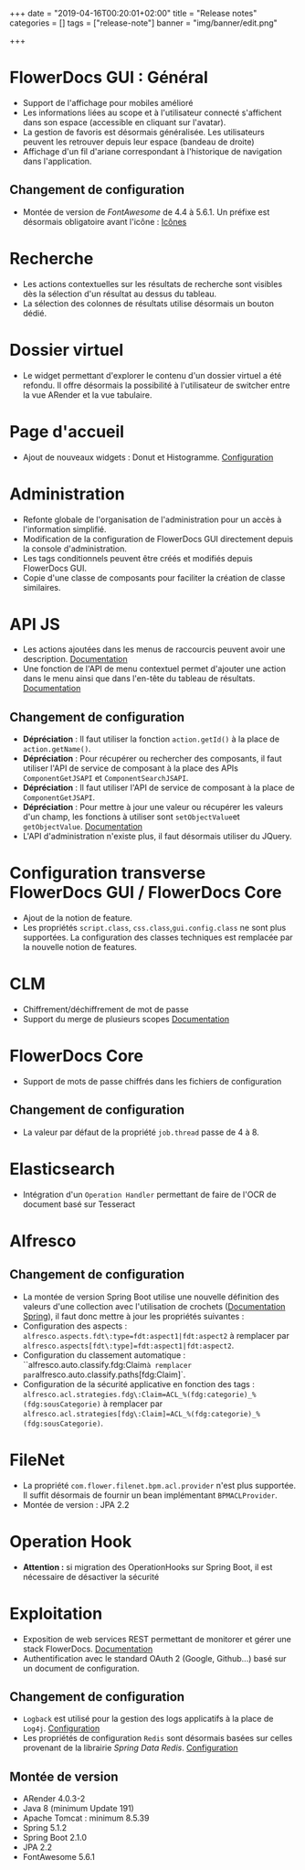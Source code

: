 +++
date = "2019-04-16T00:20:01+02:00"
title = "Release notes"
categories = []
tags = ["release-note"]
banner = "img/banner/edit.png"

+++

# FlowerDocs GUI : Général

* Support de l'affichage pour mobiles amélioré
* Les informations liées au scope et à l'utilisateur connecté s'affichent dans son espace (accessible en cliquant sur l'avatar).
* La gestion de favoris est désormais généralisée. Les utilisateurs peuvent les retrouver depuis leur espace (bandeau de droite)
* Affichage d'un fil d'ariane correspondant à l'historique de navigation dans l'application.

## Changement de configuration

* Montée de version de *FontAwesome* de 4.4 à 5.6.1. Un préfixe est désormais obligatoire avant l'icône : [Icônes](https://coderthemes.com/ubold/layouts/light/icons-font-awesome.html)

# Recherche

* Les actions contextuelles sur les résultats de recherche sont visibles dès la sélection d'un résultat au dessus du tableau. 
* La sélection des colonnes de résultats utilise désormais un bouton dédié.

# Dossier virtuel

* Le widget permettant d'explorer le contenu d'un dossier virtuel a été refondu. Il offre désormais la possibilité à l'utilisateur de switcher entre la vue ARender et la vue tabulaire.

# Page d'accueil 

* Ajout de nouveaux widgets : Donut et Histogramme. [Configuration](broken-link.md)

# Administration 

* Refonte globale de l'organisation de l'administration pour un accès à l'information simplifié.
* Modification de la configuration de FlowerDocs GUI directement depuis la console d'administration.
* Les tags conditionnels peuvent être créés et modifiés depuis FlowerDocs GUI.
* Copie d'une classe de composants pour faciliter la création de classe similaires.

# API JS

* Les actions ajoutées dans les menus de raccourcis peuvent avoir une description. [Documentation](broken-link.md) 
* Une fonction de l'API de menu contextuel permet d'ajouter une action dans le menu ainsi que dans l'en-tête du tableau de résultats. [Documentation](broken-link.md) 

## Changement de configuration

* **Dépréciation** : Il faut utiliser la fonction ``action.getId()`` à la place de ``action.getName()``.
* **Dépréciation** : Pour récupérer ou rechercher des composants, il faut utiliser l'API de service de composant à la place des APIs  ``ComponentGetJSAPI`` et ``ComponentSearchJSAPI``.
* **Dépréciation** : Il faut utiliser l'API de service de composant à la place de  ``ComponentGetJSAPI``.
* **Dépréciation** : Pour mettre à jour une valeur ou récupérer les valeurs d'un champ, les fonctions à utiliser sont `setObjectValue`et `getObjectValue`. [Documentation](broken-link.md) 
* L'API d'administration n'existe plus, il faut désormais utiliser du JQuery.

# Configuration transverse FlowerDocs GUI / FlowerDocs Core

* Ajout de la notion de feature.
* Les propriétés ``script.class``, ``css.class``,``gui.config.class`` ne sont plus supportées. La configuration des classes techniques est remplacée par la nouvelle notion de features. 

# CLM 

* Chiffrement/déchiffrement de mot de passe
* Support du merge de plusieurs scopes  [Documentation](broken-link.md)

# FlowerDocs Core 

* Support de mots de passe chiffrés dans les fichiers de configuration

## Changement de configuration 

* La valeur par défaut de la propriété ``job.thread`` passe de 4 à 8.

# Elasticsearch

* Intégration d'un ``Operation Handler`` permettant de faire de l'OCR de document basé sur Tesseract

# Alfresco 

## Changement de configuration 

* La montée de version Spring Boot utilise une nouvelle définition des valeurs d'une collection avec l'utilisation de crochets ([Documentation Spring](https://github.com/spring-projects/spring-boot/wiki/Spring-Boot-Configuration-Binding#map-based-binding)), il faut donc mettre à jour les propriétés suivantes : 
 *  Configuration des aspects : `alfresco.aspects.fdt\:type=fdt:aspect1|fdt:aspect2` à remplacer par `alfresco.aspects[fdt\:type]=fdt:aspect1|fdt:aspect2`.
 *  Configuration du classement automatique : ``alfresco.auto.classify.fdg\:Claim` à remplacer par `alfresco.auto.classify.paths[fdg\:Claim]`.
 * Configuration de la sécurité applicative en fonction des tags : `alfresco.acl.strategies.fdg\:Claim=ACL_%(fdg:categorie)_%(fdg:sousCategorie)` à remplacer par 
 `alfresco.acl.strategies[fdg\:Claim]=ACL_%(fdg:categorie)_%(fdg:sousCategorie)`.
 
# FileNet 

* La propriété ``com.flower.filenet.bpm.acl.provider`` n'est plus supportée. Il suffit désormais de fournir un bean implémentant ``BPMACLProvider``.
*  Montée de version : JPA 2.2

# Operation Hook 

* **Attention :** si migration des OperationHooks sur Spring Boot, il est nécessaire de désactiver la sécurité

# Exploitation 

* Exposition de web services REST permettant de monitorer et gérer une stack FlowerDocs. [Documentation](broken-link.md)
* Authentification avec le standard OAuth 2 (Google, Github...) basé sur un document de configuration.
	
## Changement de configuration

* ``Logback`` est utilisé pour la gestion des logs applicatifs à la place de ``Log4j``. [Configuration](broken-link.md)
* Les propriétés de configuration ``Redis`` sont désormais basées sur celles provenant de la librairie *Spring Data Redis*. [Configuration](broken-link.md)

## Montée de version 

* ARender 4.0.3-2
* Java 8 (minimum Update 191)
* Apache Tomcat : minimum 8.5.39
* Spring 5.1.2
* Spring Boot 2.1.0
* JPA 2.2
* FontAwesome 5.6.1



